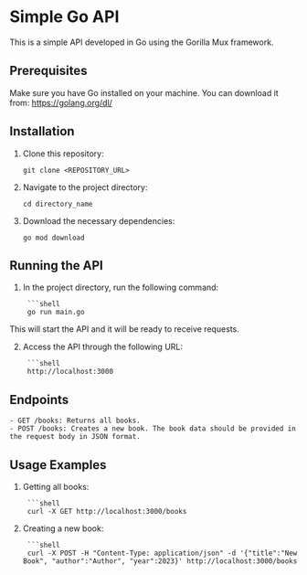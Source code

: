 # Simple Go API

This is a simple API developed in Go using the Gorilla Mux framework.

## Prerequisites

Make sure you have Go installed on your machine. You can download it from: https://golang.org/dl/

## Installation

1. Clone this repository:

   ```shell
   git clone <REPOSITORY_URL>

2. Navigate to the project directory:

    ```shell
    cd directory_name

3. Download the necessary dependencies:

    ```shell
    go mod download

## Running the API

1. In the project directory, run the following command:

        ```shell
        go run main.go

This will start the API and it will be ready to receive requests.

2. Access the API through the following URL:

        ```shell
        http://localhost:3000


## Endpoints
    - GET /books: Returns all books.
    - POST /books: Creates a new book. The book data should be provided in the request body in JSON format.

## Usage Examples
1. Getting all books:

        ```shell
        curl -X GET http://localhost:3000/books

2. Creating a new book:

        ```shell
        curl -X POST -H "Content-Type: application/json" -d '{"title":"New Book", "author":"Author", "year":2023}' http://localhost:3000/books



